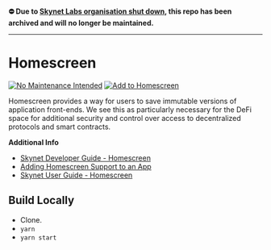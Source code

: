 **⛔️ Due to [Skynet Labs organisation shut down](https://skynetlabs.com/news/skynet-labs-full-shutdown), this repo has been archived and will no longer be maintained.**

---

# Homescreen

[![No Maintenance Intended](http://unmaintained.tech/badge.svg)](http://unmaintained.tech/)
[![Add to Homescreen](https://img.shields.io/badge/Skynet-Add%20To%20Homescreen-00c65e?labelColor=0d0d0d&logo=skynet)](https://homescreen.hns.siasky.net/#/skylink/AQBVhwVUwwKa1cNeq354hp1OfVSW9bil8eapztKmODIi1w)

Homescreen provides a way for users to save immutable versions of application front-ends. We see this as particularly necessary for the DeFi space for additional security and control over access to decentralized protocols and smart contracts.

**Additional Info**

- [Skynet Developer Guide - Homescreen](https://docs.skynetlabs.com/integrations/homescreen)
- [Adding Homescreen Support to an App](https://docs.skynetlabs.com/integrations/homescreen/adding-homescreen-support-to-an-app)
- [Skynet User Guide - Homescreen](https://support.skynetlabs.com/key-concepts/homescreen)

## Build Locally

- Clone.
- `yarn`
- `yarn start`
